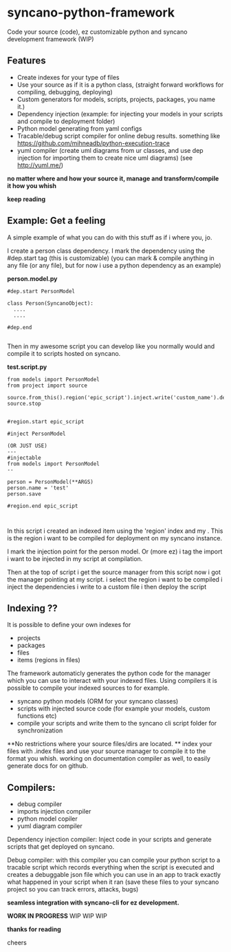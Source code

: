 # syncano-python-framework
Code your source (code), ez customizable python and syncano development framework (WIP)

Features
---
- Create indexes for your type of files
- Use your source as if it is a python class, (straight forward workflows for compiling, debugging, deploying)
- Custom generators for models, scripts, projects, packages, you name it.)
- Dependency injection (example: for injecting your models in your scripts and compile to deployment folder)
- Python model generating from yaml configs
- Tracable/debug script compiler for online debug results. something like https://github.com/mihneadb/python-execution-trace
- yuml compiler (create uml diagrams from ur classes, and use dep injection for importing them to create nice uml diagrams) (see http://yuml.me/)

**no matter where and how your source it, manage and transform/compile it how you whish**

**keep reading**

Example: Get a feeling
---
A simple example of what you can do with this stuff
as if i where you, jo.

I create a person class dependency.
I mark the dependency using the #dep.start tag (this is customizable) 
(you can mark & compile anything in any file (or any file), but for now i use a python dependency as an example)

**person.model.py**
```
#dep.start PersonModel

class Person(SyncanoObject):
  ....
  ....
  
#dep.end 


```


Then in my awesome script you can develop like you normally would
and compile it to scripts hosted on syncano.


**test.script.py**
```
from models import PersonModel
from project import source

source.from_this().region('epic_script').inject.write('custom_name').deploy()
source.stop


#region.start epic_script

#inject PersonModel

(OR JUST USE)
---
#injectable
from models import PersonModel
--

person = PersonModel(**ARGS)
person.name = 'test'
person.save

#region.end epic_script



```
In this script i created an indexed item using the 'region' index and my . 
This is the region i want to be compiled for deployment on my syncano instance.

I mark the injection point for the person model.
Or (more ez) i tag the import i want to be injected in my script at compilation.

Then at the top of script i get the source manager from this script
now i got the manager pointing at my script.
i select the region i want to be compiled
i inject the dependencies 
i write to a custom file
i then deploy the script





Indexing ??
---
It is possible to define your own indexes for
- projects
- packages
- files
- items (regions in files)

The framework automaticly generates the python code for the manager which you can use to interact with your indexed files.
Using compilers it is possible to compile your indexed sources to for example.
- syncano python models (ORM for your syncano classes)
- scripts with injected source code (for example your models, custom functions etc)
- compile your scripts and write them to the syncano cli script folder for synchronization


**No restrictions where your source files/dirs are located. **
index your files with .index files and use your source manager to compile it to the format you whish.
working on documentation compiler as well, to easily generate docs for on github.



Compilers:
---
- debug compiler
- imports injection compiler
- python model copiler
- yuml diagram compiler


Dependency injection compiler:
Inject code in your scripts and generate scripts that get deployed on syncano.


Debug compiler:
with this compiler you can compile your python script to a tracable script which records everything when the script is executed and creates a debuggable json file which you can use in an app to track exactly what happened in your script when it ran (save these files to your syncano project so you can track errors, attacks, bugs)



**seamless integration with syncano-cli for ez development.**

**WORK IN PROGRESS** 
WIP WIP WIP


**thanks for reading**

cheers

